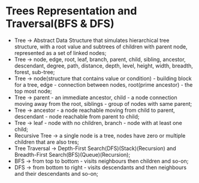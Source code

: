 # Trees Representation and Traversal(BFS & DFS)

* Tree -> Abstract Data Structure that simulates hierarchical tree structure, with a root value and subtrees of children with parent node, represented as a set of linked nodes;
* Tree -> node, edge, root, leaf, branch, parent, child, sibling, ancestor, descendant, degree, path, distance, depth, level, height, width, breadth, forest, sub-tree;
* Tree -> node(structure that contains value or condition) - building block for a tree, edge - connection between nodes, root(prime ancestor) - the top most node;
* Tree -> parent - an immediate ancestor, child - a node connection moving away from the root, siblings - group of nodes with same parent;
* Tree -> ancestor - a node reachable moving from child to parent, descendant - node reachable from parent to child;
* Tree -> leaf - node with no children, branch - node with at least one child;
* Recursive Tree -> a single node is a tree, nodes have zero or multiple children that are also tres;
* Tree Traversal -> Depth-First Search(DFS)(Stack)(Recursion) and Breadth-First Search(BFS)(Queue)(Recursion);
* BFS -> from top to bottom - visits neighbours then children and so-on;
* DFS -> from bottom to right - visits descendants and then neighbours and their descendants and so-on;
